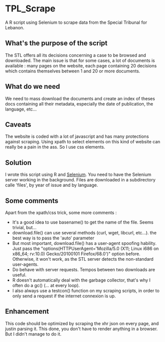 # TPL_Scrape
A R script using Selenium to scrape data from the Special Tribunal for Lebanon.

## What's the purpose of the script

The STL offers all its decisions concerning a case to be browsed and downloaded.
The main issue is that for some cases, a lot of documents is available : many pages on the website, each page containing 20 decisions which contains themselves between 1 and 20 or more documents.

## What do we need

We need to mass download the documents and create an index of theses docs containing all their metadata, especially the date of publication, the language, etc...

## Caveats

The website is coded with a lot of javascript and has many protections against scraping.
Using xpath to select elements on this kind of website can really be a pain in the ass. So I use css elements. 

## Solution 

I wrote this script using R and [Selenium](https://www.seleniumhq.org/download/).
You need to have the Selenium server working in the background.
Files are downloaded in a subdirectory calle 'files', by year of issue and by language.

## Some comments

Apart from the xpath/css trick, some more comments : 

- It's a good idea to use basename() to get the name of the file. Seems trivial, but...
- download.file() can use several methods (curl, wget, libcurl, etc...). the best way is to pass the 'auto' parameter
- But most important, download.file() has a user-agent spoofing hability. 
Just pass the "options(HTTPUserAgent='Mozilla/5.0 (X11; Linux i686 on x86_64; rv:10.0) Gecko/20100101 Firefox/68.0')" option before. Otherwise, it won't work, as the STL server detects the non-standard user-agents.
- Do behave with server requests. Tempos between two downloads are useful.
- R doesn't automatically deal with the garbage collector, that's why I often do a gc() (... at every loop).
- I also always use a testcon() function on my scraping scripts, in order to only send a request if the internet connexion is up.

## Enhancement

This code should be optimized by scraping the xhr json on every page, and justin parsing it.
This done, you don't have to render anything in a browser. 
But I didn't manage to do it.




